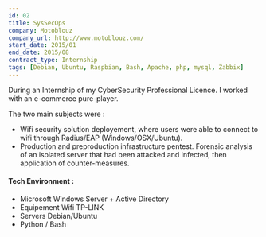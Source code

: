 ```yaml
---
id: 02
title: SysSecOps
company: Motoblouz
company_url: http://www.motoblouz.com/
start_date: 2015/01
end_date: 2015/08
contract_type: Internship
tags: [Debian, Ubuntu, Raspbian, Bash, Apache, php, mysql, Zabbix]
---
```


During an Internship of my CyberSecurity Professional Licence. I worked with an e-commerce pure-player.

The two main subjects were : 

- Wifi security solution deployement, where users were able to connect to wifi through Radius/EAP (Windows/OSX/Ubuntu).
- Production and preproduction infrastructure pentest. Forensic analysis of an isolated server that had been attacked and infected, then application of counter-measures.


#### Tech Environment :

- Microsoft Windows Server + Active Directory
- Equipement Wifi TP-LINK
- Servers Debian/Ubuntu
- Python / Bash